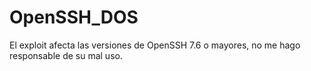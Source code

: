 # OpenSSH_DOS

El exploit afecta las versiones de OpenSSH 7.6 o mayores, no me hago responsable de su mal uso.
